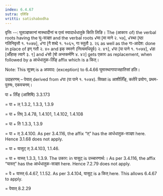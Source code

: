 ```yaml
---
index: 6.4.67
sutra: एर्लिङि
vritti: satishabodha
---
```



वृत्तिः --: घुसञ्ज्ञकानां मास्थादीनां च एत्वं स्यादार्धधातुके किति लिङि। The (आकारः of) the verbal roots having the घु-सञ्ज्ञा and the verbal roots √मा [मा माने २. ५७], √स्था [ष्ठा गतिनिवृत्तौ १. १०७७], √गा [गै शब्दे १. १०६५, गा स्तुतौ ३. २६ as well as the गा-आदेश: done in place of इण् गतौ २. ४० and इक् स्मरणे (नित्यमधिपूर्वः) २. ४१], √पा [पा पाने १. १०७४], √हा [ओँहाक् त्यागे ३. ९] and √सो [षो अन्तकर्मणि ४. ४२] gets एकारः as replacement, when followed by a आर्धधातुक-लिँङ् affix which is a कित्।

Note: This सूत्रम् is a अपवाद: (exception) to 6.4.66 घुमास्थागापाजहातिसां हलि।


उदाहरणम् – पेयात् derived from √पा (पा पाने १. १०७४). विवक्षा is आशीर्लिँङ्, कर्तरि प्रयोगः, प्रथम-पुरुषः, एकवचनम्।


पा + लिँङ् (आशिषि) 3.3.173

= पा + ल् 1.3.2, 1.3.3, 1.3.9

= पा + तिप् 3.4.78, 1.4.101, 1.4.102, 1.4.108

= पा + ति 1.3.3, 1.3.9

= पा + त् 3.4.100. As per 3.4.116, the affix “त्” has the आर्धधातुक-सञ्ज्ञा here. Hence 3.1.68 does not apply.

= पा + यासुट् त् 3.4.103, 1.1.46.

= पा + यास्त् 1.3.3, 1.3.9. The उकार: in यासुट् is उच्चारणार्थ:। As per 3.4.116, the affix “यास्त्” has the आर्धधातुक-सञ्ज्ञा here. Hence 7.2.79 does not apply.

= पे + यास्त् 6.4.67, 1.1.52. As per 3.4.104, यासुट् is a कित् here. This allows 6.4.67 to apply.

= पेयात् 8.2.29

